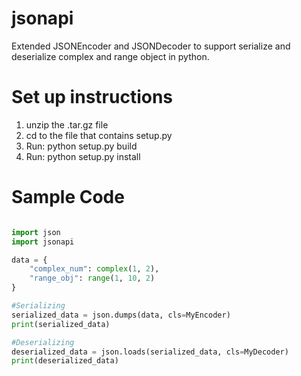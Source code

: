 # jsonapi
Extended JSONEncoder and JSONDecoder to support serialize and deserialize complex and range object in python.

# Set up instructions
1. unzip the .tar.gz file
2. cd to the file that contains setup.py
3. Run: python setup.py build
4. Run: python setup.py install

# Sample Code

```Python

import json
import jsonapi

data = {
    "complex_num": complex(1, 2),
    "range_obj": range(1, 10, 2)
}

#Serializing
serialized_data = json.dumps(data, cls=MyEncoder)
print(serialized_data)

#Deserializing
deserialized_data = json.loads(serialized_data, cls=MyDecoder)
print(deserialized_data)

```


